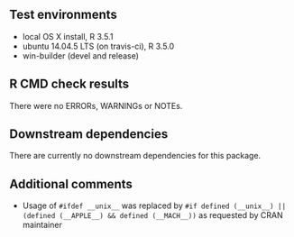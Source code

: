 ## Test environments

* local OS X install, R 3.5.1
* ubuntu 14.04.5 LTS (on travis-ci), R 3.5.0
* win-builder (devel and release)

## R CMD check results

There were no ERRORs, WARNINGs or NOTEs.

## Downstream dependencies

There are currently no downstream dependencies for this package.

## Additional comments

* Usage of `#ifdef __unix__` was replaced by `#if defined (__unix__) || (defined (__APPLE__) && defined (__MACH__))` as requested by CRAN maintainer